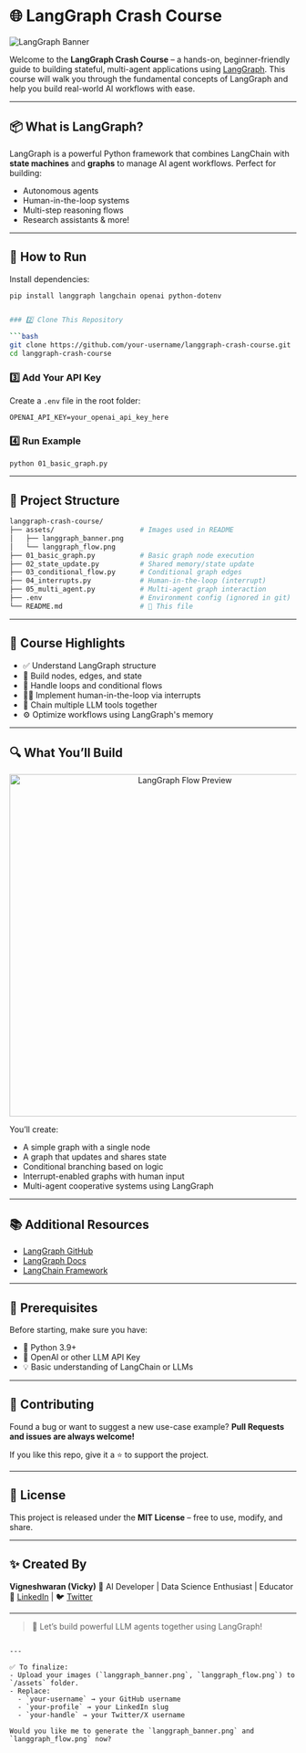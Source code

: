 # 🌐 LangGraph Crash Course

![LangGraph Banner](./assets/langgraph_banner.png)

Welcome to the **LangGraph Crash Course** – a hands-on, beginner-friendly guide to building stateful, multi-agent applications using [LangGraph](https://github.com/langchain-ai/langgraph). This course will walk you through the fundamental concepts of LangGraph and help you build real-world AI workflows with ease.

---

## 📦 What is LangGraph?

LangGraph is a powerful Python framework that combines LangChain with **state machines** and **graphs** to manage AI agent workflows. Perfect for building:
- Autonomous agents
- Human-in-the-loop systems
- Multi-step reasoning flows
- Research assistants & more!

---

## 🚀 How to Run

Install dependencies:

```bash
pip install langgraph langchain openai python-dotenv


### 2️⃣ Clone This Repository

```bash
git clone https://github.com/your-username/langgraph-crash-course.git
cd langgraph-crash-course
```

### 3️⃣ Add Your API Key

Create a `.env` file in the root folder:

```env
OPENAI_API_KEY=your_openai_api_key_here
```

### 4️⃣ Run Example

```bash
python 01_basic_graph.py
```

---

## 📂 Project Structure

```bash
langgraph-crash-course/
├── assets/                     # Images used in README
│   ├── langgraph_banner.png
│   └── langgraph_flow.png
├── 01_basic_graph.py           # Basic graph node execution
├── 02_state_update.py          # Shared memory/state update
├── 03_conditional_flow.py      # Conditional graph edges
├── 04_interrupts.py            # Human-in-the-loop (interrupt)
├── 05_multi_agent.py           # Multi-agent graph interaction
├── .env                        # Environment config (ignored in git)
└── README.md                   # 📘 This file
```

---

## 🎯 Course Highlights

* ✅ Understand LangGraph structure
* 🧩 Build nodes, edges, and state
* 🔄 Handle loops and conditional flows
* 👨‍💻 Implement human-in-the-loop via interrupts
* 🧠 Chain multiple LLM tools together
* ⚙️ Optimize workflows using LangGraph's memory

---

## 🔍 What You’ll Build

<p align="center">
  <img src="https://raw.githubusercontent.com/your-username/langgraph-crash-course/main/assets/langgraph_flow.png" width="600" alt="LangGraph Flow Preview">
</p>

You’ll create:

* A simple graph with a single node
* A graph that updates and shares state
* Conditional branching based on logic
* Interrupt-enabled graphs with human input
* Multi-agent cooperative systems using LangGraph

---

## 📚 Additional Resources

* [LangGraph GitHub](https://github.com/langchain-ai/langgraph)
* [LangGraph Docs](https://docs.langchain.com/langgraph/)
* [LangChain Framework](https://www.langchain.com)

---

## 🧠 Prerequisites

Before starting, make sure you have:

* 🐍 Python 3.9+
* 🔑 OpenAI or other LLM API Key
* 💡 Basic understanding of LangChain or LLMs

---

## 🙌 Contributing

Found a bug or want to suggest a new use-case example?
**Pull Requests and issues are always welcome!**

If you like this repo, give it a ⭐ to support the project.

---

## 🪪 License

This project is released under the **MIT License** – free to use, modify, and share.

---

## ✨ Created By

**Vigneshwaran (Vicky)**
📍 AI Developer | Data Science Enthusiast | Educator
🔗 [LinkedIn](https://www.linkedin.com/in/your-profile) | 🐦 [Twitter](https://twitter.com/your-handle)

---

> 🚀 Let’s build powerful LLM agents together using LangGraph!

```

---

✅ To finalize:
- Upload your images (`langgraph_banner.png`, `langgraph_flow.png`) to `/assets` folder.
- Replace:
  - `your-username` → your GitHub username
  - `your-profile` → your LinkedIn slug
  - `your-handle` → your Twitter/X username

Would you like me to generate the `langgraph_banner.png` and `langgraph_flow.png` now?
```
